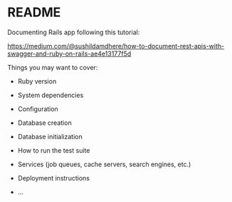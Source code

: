 # README

Documenting Rails app following this tutorial:

https://medium.com/@sushildamdhere/how-to-document-rest-apis-with-swagger-and-ruby-on-rails-ae4e13177f5d

Things you may want to cover:

* Ruby version

* System dependencies

* Configuration

* Database creation

* Database initialization

* How to run the test suite

* Services (job queues, cache servers, search engines, etc.)

* Deployment instructions

* ...
